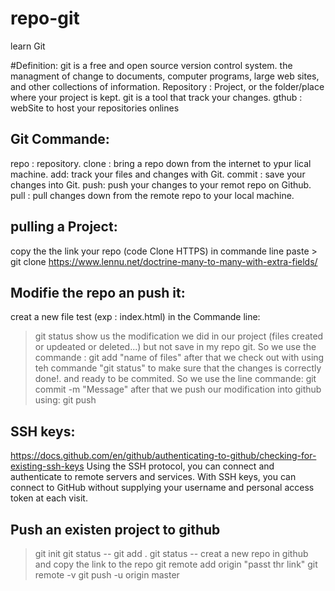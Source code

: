 # repo-git
learn Git

#Definition:
git is a free and open source version control system.
the managment of change to documents, computer programs, large web sites, and other collections of information.
Repository :  Project, or the folder/place where your project is kept.
git is a tool that track your changes.
gthub : webSite to host your repositories onlines

## Git Commande:
repo : repository.
clone : bring a repo down from the internet to ypur lical machine.
add: track your files and changes with Git.
commit : save your changes into Git.
push: push your changes to your remot repo on Github.
pull : pull changes down from the remote repo to your local machine.

## pulling a Project:
copy the the link your repo (code Clone HTTPS)
in commande line paste > git clone https://www.lennu.net/doctrine-many-to-many-with-extra-fields/

## Modifie the repo an push it:
creat a new file test (exp : index.html)
in the Commande line:
> git status
show us the modification we did in our project (files created or updeated or deleted...) but not save in my repo git.
So we use the commande :
> git add "name of files"
after that we check out with using teh commande "git status" to make sure that the changes is correctly done!. and ready to be commited.
So we use the line commande:
>git commit -m "Message"
after that we push our modification into github using:
>git push

## SSH keys:
https://docs.github.com/en/github/authenticating-to-github/checking-for-existing-ssh-keys
Using the SSH protocol, you can connect and authenticate to remote servers and services. With SSH keys, you can connect to GitHub without supplying your username and personal access token at each visit.

## Push an existen project to github

>git init 
>git status --
>git add .
>git status --
creat a new repo in github and copy the link to the repo
>git remote add origin "passt thr link"
>git remote -v 
>git push -u origin master


